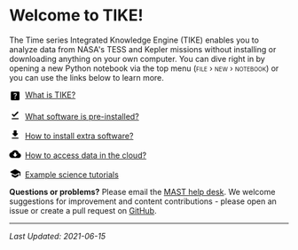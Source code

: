 # Welcome to TIKE!

The Time series Integrated Knowledge Engine (TIKE) enables you to analyze data from NASA's TESS and Kepler missions without installing or downloading anything on your own computer.
You can dive right in by opening a new Python notebook via the top menu (<span style="font-variant:small-caps;">file › new › notebook</span>)
or you can use the links below to learn more.

<img src="../images/icons/help_center_black_24dp.svg" style="vertical-align: middle; width:1.5em; margin-right:0.25em;"/> [What is TIKE?](what-is-tike.md)

<img src="../images/icons/download_done_black_24dp.svg" style="vertical-align: bottom; width:1.5em; margin-right:0.25em;"/> [What software is pre-installed?](software-installed.md)

<img src="../images/icons/get_app_black_24dp.svg" style="vertical-align: bottom; width:1.5em; margin-right:0.25em;"/> [How to install extra software?](extra-software.md)

<img src="../images/icons/cloud_download_black_24dp.svg" style="vertical-align: bottom; width:1.5em; margin-right:0.25em;"/> [How to access data in the cloud?](data-access.md)

<img src="../images/icons/school_black_24dp.svg" style="vertical-align: bottom; width:1.5em; margin-right:0.25em;"/> [Example science tutorials](science-examples.md)


**Questions or problems?** Please email the [MAST help desk](mailto:archive@stsci.edu). We welcome suggestions for improvement and content contributions - please open an issue or create a pull request on [GitHub](https://github.com/spacetelescope/tike_content).

---
*Last Updated: 2021-06-15*
